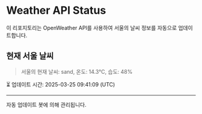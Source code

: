 
# Weather API Status

이 리포지토리는 OpenWeather API를 사용하여 서울의 날씨 정보를 자동으로 업데이트합니다.

## 현재 서울 날씨
> 서울의 현재 날씨: sand, 온도: 14.3°C, 습도: 48%

⏳ 업데이트 시간: 2025-03-25 09:41:09 (UTC)

---
자동 업데이트 봇에 의해 관리됩니다.
